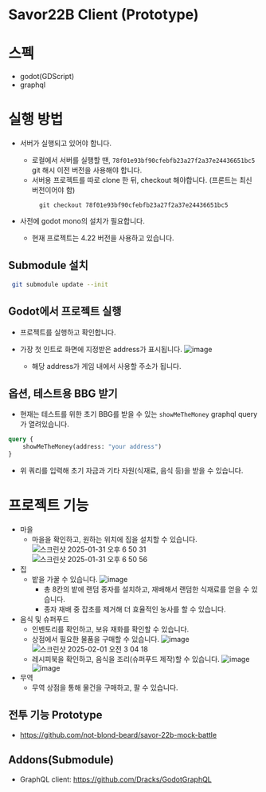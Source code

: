 # Savor22B Client (Prototype)

# 스펙
- godot(GDScript)
- graphql

# 실행 방법

- 서버가 실행되고 있어야 합니다.
  - 로컬에서 서버를 실행할 땐, `78f01e93bf90cfebfb23a27f2a37e24436651bc5` git 해시 이전 버전을 사용해야 합니다.
  - 서버용 프로젝트를 따로 clone 한 뒤, checkout 해야합니다. (프론트는 최신 버전이어야 함)
    ```
      git checkout 78f01e93bf90cfebfb23a27f2a37e24436651bc5
    ```

- 사전에 godot mono의 설치가 필요합니다.
  - 현재 프로젝트는 4.22 버전을 사용하고 있습니다. 

## Submodule 설치
 ```bash
  git submodule update --init
  ```

## Godot에서 프로젝트 실행
- 프로젝트를 실행하고 확인합니다.
- 가장 첫 인트로 화면에 지정받은 address가 표시됩니다. 
  ![image](https://github.com/user-attachments/assets/48c08085-418a-4d60-8336-04cb56e1ceb9)

  - 해당 address가 게임 내에서 사용할 주소가 됩니다.

## 옵션, 테스트용 BBG 받기
- 현재는 테스트를 위한 초기 BBG를 받을 수 있는 `showMeTheMoney` graphql query가 열려있습니다.
```graphql
query {
	showMeTheMoney(address: "your address")
}
```
- 위 쿼리를 입력해 초기 자금과 기타 자원(식재료, 음식 등)을 받을 수 있습니다.

# 프로젝트 기능
- 마을
    - 마을을 확인하고, 원하는 위치에 집을 설치할 수 있습니다.
      ![스크린샷 2025-01-31 오후 6 50 31](https://github.com/user-attachments/assets/c3a77bc6-888c-426f-a03b-3b60754b6d54)
      ![스크린샷 2025-01-31 오후 6 50 56](https://github.com/user-attachments/assets/06276dcb-ccee-4f37-a618-abbe8437a58f)
- 집
  - 밭을 가꿀 수 있습니다.
    ![image](https://github.com/user-attachments/assets/06cc1647-7223-4d6a-92bf-0936e8d6ecd8)
    - 총 8칸의 밭에 랜덤 종자를 설치하고, 재배해서 랜덤한 식재료를 얻을 수 있습니다.
    - 종자 재배 중 잡초를 제거해 더 효율적인 농사를 할 수 있습니다.
- 음식 및 슈퍼푸드
  - 인벤토리를 확인하고, 보유 재화를 확인할 수 있습니다.
  - 상점에서 필요한 물품을 구매할 수 있습니다.
      ![image](https://github.com/user-attachments/assets/a23ef923-fb24-4b5f-805c-9b82932fe1ec)
      ![스크린샷 2025-02-01 오전 3 04 18](https://github.com/user-attachments/assets/9fc7b781-7dd6-4d85-8921-c8d0bde41a1d)
  - 레시피북을 확인하고, 음식을 조리(슈퍼푸드 제작)할 수 있습니다.
      ![image](https://github.com/user-attachments/assets/b93f6018-bf86-4ef7-bd0b-b9fa2c738fd5)
      ![image](https://github.com/user-attachments/assets/b21311de-0987-43a3-804e-728e311aefa1)
- 무역
  - 무역 상점을 통해 물건을 구매하고, 팔 수 있습니다.

## 전투 기능 Prototype
- https://github.com/not-blond-beard/savor-22b-mock-battle

## Addons(Submodule)
- GraphQL client: https://github.com/Dracks/GodotGraphQL
